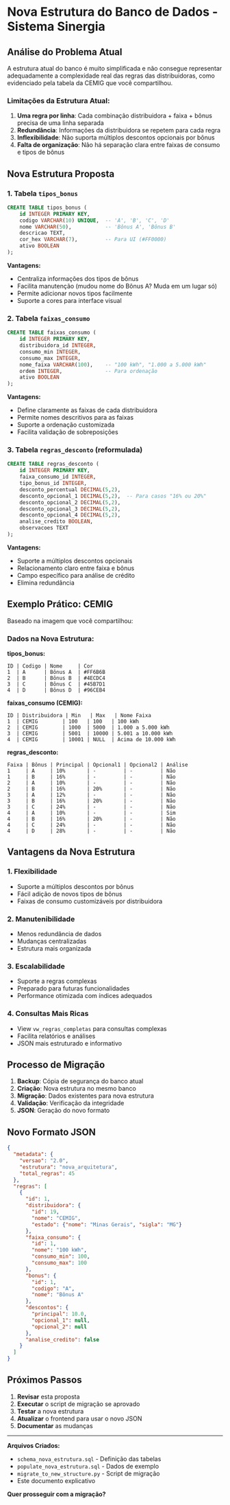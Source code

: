 # Nova Estrutura do Banco de Dados - Sistema Sinergia

## Análise do Problema Atual

A estrutura atual do banco é muito simplificada e não consegue representar adequadamente a complexidade real das regras das distribuidoras, como evidenciado pela tabela da CEMIG que você compartilhou.

### Limitações da Estrutura Atual:
1. **Uma regra por linha**: Cada combinação distribuidora + faixa + bônus precisa de uma linha separada
2. **Redundância**: Informações da distribuidora se repetem para cada regra
3. **Inflexibilidade**: Não suporta múltiplos descontos opcionais por bônus
4. **Falta de organização**: Não há separação clara entre faixas de consumo e tipos de bônus

## Nova Estrutura Proposta

### 1. Tabela `tipos_bonus`
```sql
CREATE TABLE tipos_bonus (
    id INTEGER PRIMARY KEY,
    codigo VARCHAR(10) UNIQUE,  -- 'A', 'B', 'C', 'D'
    nome VARCHAR(50),           -- 'Bônus A', 'Bônus B'
    descricao TEXT,
    cor_hex VARCHAR(7),         -- Para UI (#FF0000)
    ativo BOOLEAN
);
```

**Vantagens:**
- Centraliza informações dos tipos de bônus
- Facilita manutenção (mudou nome do Bônus A? Muda em um lugar só)
- Permite adicionar novos tipos facilmente
- Suporte a cores para interface visual

### 2. Tabela `faixas_consumo`
```sql
CREATE TABLE faixas_consumo (
    id INTEGER PRIMARY KEY,
    distribuidora_id INTEGER,
    consumo_min INTEGER,
    consumo_max INTEGER,
    nome_faixa VARCHAR(100),    -- "100 kWh", "1.000 a 5.000 kWh"
    ordem INTEGER,              -- Para ordenação
    ativo BOOLEAN
);
```

**Vantagens:**
- Define claramente as faixas de cada distribuidora
- Permite nomes descritivos para as faixas
- Suporte a ordenação customizada
- Facilita validação de sobreposições

### 3. Tabela `regras_desconto` (reformulada)
```sql
CREATE TABLE regras_desconto (
    id INTEGER PRIMARY KEY,
    faixa_consumo_id INTEGER,
    tipo_bonus_id INTEGER,
    desconto_percentual DECIMAL(5,2),
    desconto_opcional_1 DECIMAL(5,2),  -- Para casos "16% ou 20%"
    desconto_opcional_2 DECIMAL(5,2),
    desconto_opcional_3 DECIMAL(5,2),
    desconto_opcional_4 DECIMAL(5,2),
    analise_credito BOOLEAN,
    observacoes TEXT
);
```

**Vantagens:**
- Suporte a múltiplos descontos opcionais
- Relacionamento claro entre faixa e bônus
- Campo específico para análise de crédito
- Elimina redundância

## Exemplo Prático: CEMIG

Baseado na imagem que você compartilhou:

### Dados na Nova Estrutura:

**tipos_bonus:**
```
ID | Codigo | Nome     | Cor
1  | A      | Bônus A  | #FF6B6B
2  | B      | Bônus B  | #4ECDC4
3  | C      | Bônus C  | #45B7D1
4  | D      | Bônus D  | #96CEB4
```

**faixas_consumo (CEMIG):**
```
ID | Distribuidora | Min   | Max   | Nome Faixa
1  | CEMIG        | 100   | 100   | 100 kWh
2  | CEMIG        | 1000  | 5000  | 1.000 a 5.000 kWh
3  | CEMIG        | 5001  | 10000 | 5.001 a 10.000 kWh
4  | CEMIG        | 10001 | NULL  | Acima de 10.000 kWh
```

**regras_desconto:**
```
Faixa | Bônus | Principal | Opcional1 | Opcional2 | Análise
1     | A     | 10%       | -         | -         | Não
1     | B     | 16%       | -         | -         | Não
2     | A     | 10%       | -         | -         | Não
2     | B     | 16%       | 20%       | -         | Não
3     | A     | 12%       | -         | -         | Não
3     | B     | 16%       | 20%       | -         | Não
3     | C     | 24%       | -         | -         | Não
4     | A     | 10%       | -         | -         | Sim
4     | B     | 16%       | 20%       | -         | Não
4     | C     | 24%       | -         | -         | Não
4     | D     | 28%       | -         | -         | Não
```

## Vantagens da Nova Estrutura

### 1. **Flexibilidade**
- Suporte a múltiplos descontos por bônus
- Fácil adição de novos tipos de bônus
- Faixas de consumo customizáveis por distribuidora

### 2. **Manutenibilidade**
- Menos redundância de dados
- Mudanças centralizadas
- Estrutura mais organizada

### 3. **Escalabilidade**
- Suporte a regras complexas
- Preparado para futuras funcionalidades
- Performance otimizada com índices adequados

### 4. **Consultas Mais Ricas**
- View `vw_regras_completas` para consultas complexas
- Facilita relatórios e análises
- JSON mais estruturado e informativo

## Processo de Migração

1. **Backup**: Cópia de segurança do banco atual
2. **Criação**: Nova estrutura no mesmo banco
3. **Migração**: Dados existentes para nova estrutura
4. **Validação**: Verificação da integridade
5. **JSON**: Geração do novo formato

## Novo Formato JSON

```json
{
  "metadata": {
    "versao": "2.0",
    "estrutura": "nova_arquitetura",
    "total_regras": 45
  },
  "regras": [
    {
      "id": 1,
      "distribuidora": {
        "id": 19,
        "nome": "CEMIG",
        "estado": {"nome": "Minas Gerais", "sigla": "MG"}
      },
      "faixa_consumo": {
        "id": 1,
        "nome": "100 kWh",
        "consumo_min": 100,
        "consumo_max": 100
      },
      "bonus": {
        "id": 1,
        "codigo": "A",
        "nome": "Bônus A"
      },
      "descontos": {
        "principal": 10.0,
        "opcional_1": null,
        "opcional_2": null
      },
      "analise_credito": false
    }
  ]
}
```

## Próximos Passos

1. **Revisar** esta proposta
2. **Executar** o script de migração se aprovado
3. **Testar** a nova estrutura
4. **Atualizar** o frontend para usar o novo JSON
5. **Documentar** as mudanças

---

**Arquivos Criados:**
- `schema_nova_estrutura.sql` - Definição das tabelas
- `populate_nova_estrutura.sql` - Dados de exemplo
- `migrate_to_new_structure.py` - Script de migração
- Este documento explicativo

**Quer prosseguir com a migração?**